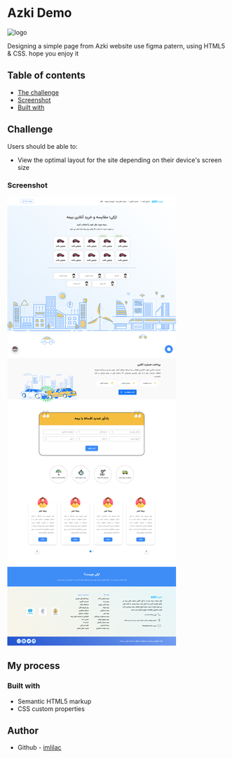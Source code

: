 # Azki Demo

![logo](https://github.com/imlilac/login-form/blob/main/logo.jpg)

Designing a simple page from Azki website use figma patern, using HTML5 & CSS. hope you enjoy it

## Table of contents

-  [The challenge](#the-challenge)
-  [Screenshot](#screenshot)
-  [Built with](#built-with)

## Challenge

Users should be able to:

-  View the optimal layout for the site depending on their device's screen size

### Screenshot

![](https://github.com/imlilac/azki-demo/blob/main/assets/img/azki.png)

## My process

### Built with

-  Semantic HTML5 markup
-  CSS custom properties

## Author

-  Github - [imlilac](https://github.com/imlilac)
